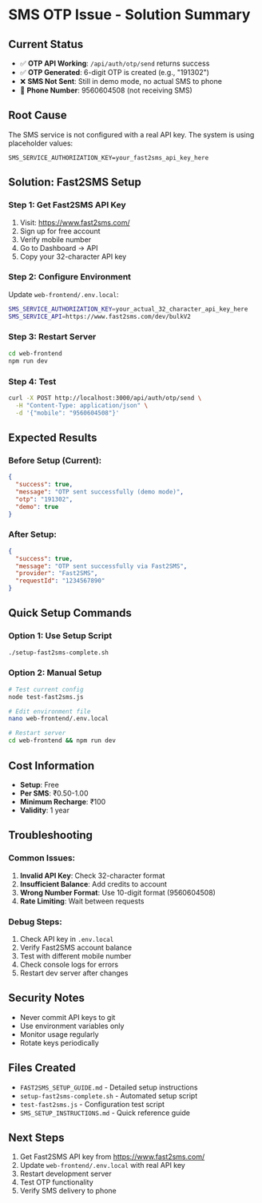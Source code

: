 # SMS OTP Issue - Solution Summary

## Current Status
- ✅ **OTP API Working**: `/api/auth/otp/send` returns success
- ✅ **OTP Generated**: 6-digit OTP is created (e.g., "191302")
- ❌ **SMS Not Sent**: Still in demo mode, no actual SMS to phone
- 📱 **Phone Number**: 9560604508 (not receiving SMS)

## Root Cause
The SMS service is not configured with a real API key. The system is using placeholder values:
```
SMS_SERVICE_AUTHORIZATION_KEY=your_fast2sms_api_key_here
```

## Solution: Fast2SMS Setup

### Step 1: Get Fast2SMS API Key
1. Visit: https://www.fast2sms.com/
2. Sign up for free account
3. Verify mobile number
4. Go to Dashboard → API
5. Copy your 32-character API key

### Step 2: Configure Environment
Update `web-frontend/.env.local`:
```bash
SMS_SERVICE_AUTHORIZATION_KEY=your_actual_32_character_api_key_here
SMS_SERVICE_API=https://www.fast2sms.com/dev/bulkV2
```

### Step 3: Restart Server
```bash
cd web-frontend
npm run dev
```

### Step 4: Test
```bash
curl -X POST http://localhost:3000/api/auth/otp/send \
  -H "Content-Type: application/json" \
  -d '{"mobile": "9560604508"}'
```

## Expected Results

### Before Setup (Current):
```json
{
  "success": true,
  "message": "OTP sent successfully (demo mode)",
  "otp": "191302",
  "demo": true
}
```

### After Setup:
```json
{
  "success": true,
  "message": "OTP sent successfully via Fast2SMS",
  "provider": "Fast2SMS",
  "requestId": "1234567890"
}
```

## Quick Setup Commands

### Option 1: Use Setup Script
```bash
./setup-fast2sms-complete.sh
```

### Option 2: Manual Setup
```bash
# Test current config
node test-fast2sms.js

# Edit environment file
nano web-frontend/.env.local

# Restart server
cd web-frontend && npm run dev
```

## Cost Information
- **Setup**: Free
- **Per SMS**: ₹0.50-1.00
- **Minimum Recharge**: ₹100
- **Validity**: 1 year

## Troubleshooting

### Common Issues:
1. **Invalid API Key**: Check 32-character format
2. **Insufficient Balance**: Add credits to account
3. **Wrong Number Format**: Use 10-digit format (9560604508)
4. **Rate Limiting**: Wait between requests

### Debug Steps:
1. Check API key in `.env.local`
2. Verify Fast2SMS account balance
3. Test with different mobile number
4. Check console logs for errors
5. Restart dev server after changes

## Security Notes
- Never commit API keys to git
- Use environment variables only
- Monitor usage regularly
- Rotate keys periodically

## Files Created
- `FAST2SMS_SETUP_GUIDE.md` - Detailed setup instructions
- `setup-fast2sms-complete.sh` - Automated setup script
- `test-fast2sms.js` - Configuration test script
- `SMS_SETUP_INSTRUCTIONS.md` - Quick reference guide

## Next Steps
1. Get Fast2SMS API key from https://www.fast2sms.com/
2. Update `web-frontend/.env.local` with real API key
3. Restart development server
4. Test OTP functionality
5. Verify SMS delivery to phone
